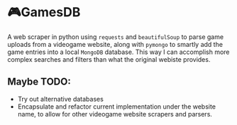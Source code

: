 # 🎮GamesDB
A web scraper in python using `requests` and `beautifulSoup` to parse game uploads from a videogame website, along with `pymongo` to smartly add the game entries into a local `MongoDB` database.
This way I can accomplish more complex searches and filters than what the original webiste provides.

## Maybe TODO:
- Try out alternative databases
- Encapsulate and refactor current implementation under the website name, to allow for other videogame website scrapers and parsers.
